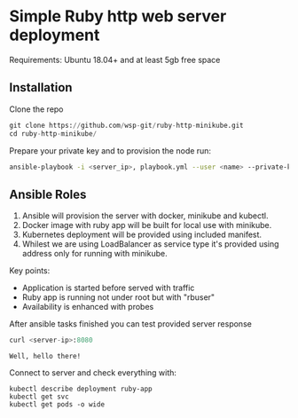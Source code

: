 # Simple Ruby http web server deployment 

Requirements: Ubuntu 18.04+ and at least 5gb free space

## Installation

Clone the repo
```python
git clone https://github.com/wsp-git/ruby-http-minikube.git
cd ruby-http-minikube/
```
Prepare your private key
and to provision the node run:

```bash
ansible-playbook -i <server_ip>, playbook.yml --user <name> --private-key <path_to_keyfile>
```

## Ansible Roles
1) Ansible will provision the server with docker, minikube and kubectl.
2) Docker image with ruby app will be built for local use with minikube.
3) Kubernetes deployment will be provided using included manifest.
4) Whilest we are using LoadBalancer as service type it's provided using <server ip> address only for running with minikube.

Key points:
* Application is started before served with traffic
* Ruby app is running not under root but with "rbuser"
* Availability is enhanced with probes

After ansible tasks finished you can test provided server response
```python
curl <server-ip>:8080
```
```
Well, hello there!
```
Connect to server and check everything with:
```
kubectl describe deployment ruby-app
kubectl get svc
kubectl get pods -o wide
```
